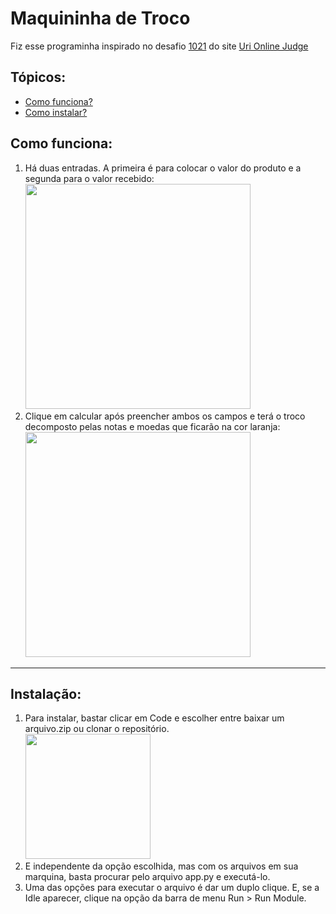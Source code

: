 <h1>Maquininha de Troco</h1>
<p>
Fiz esse programinha inspirado no desafio <a href="https://www.urionlinejudge.com.br/judge/pt/problems/view/1021" target="_blank">1021</a> do site
<a href="https://www.urionlinejudge.com.br/judge/pt" target="_blank">Uri Online Judge</a>
</p>
<section>
  <h2>Tópicos:</h2>
  <ul>
    <li>
      <a href="#como-funciona">Como funciona?</a>
    </li>
    <li>
      <a href="#instalação">Como instalar?</a>
    </li>
  </ul>
</section>
<section id="como-funciona">
  <h2>Como funciona:</h2>
  <ol>
    <li>
      <span>Há duas entradas. A primeira é para colocar o valor do produto e a segunda para o valor recebido:</span>
      <br>
      <img src="https://user-images.githubusercontent.com/59299412/129777493-7bc67fa3-9eaf-428e-b758-970a81730832.png" height="360">
    </li>
    <li>
      <span>Clique em calcular após preencher ambos os campos e terá o troco decomposto pelas notas e moedas que ficarão na cor laranja:</span>
      <br>
      <img src="https://user-images.githubusercontent.com/59299412/129777611-f14d3d7b-948c-4544-a8f9-296ee9ef06f3.png" height="360">
    </li>
  </ol>
</section>
<hr>
<section id="instacação">
  <h2>Instalação:</h2>
  <ol>
    <li>
      <span>Para instalar, bastar clicar em Code e escolher entre baixar um arquivo.zip ou clonar o repositório.
      <br>
      <img src="https://user-images.githubusercontent.com/59299412/129777779-c150bd47-1a4c-4d5b-b091-c06b9d3c4f96.png" height="200">
    </li>
    <li>
      <span> E independente da opção escolhida, mas com os arquivos em sua marquina, basta procurar pelo arquivo app.py e executá-lo.
    </li>
    <li>
      <span>Uma das opções para executar o arquivo é dar um duplo clique. E, se a Idle aparecer, clique na opção da barra de menu Run > Run Module.
      </span>
    </li>
  </ol>
</section>
